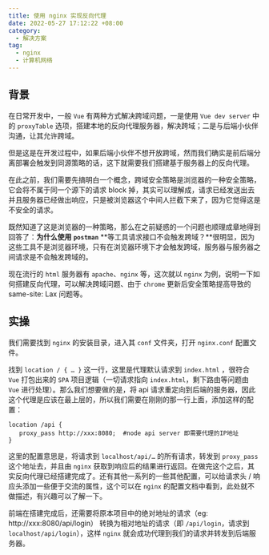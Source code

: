 ```yaml
---
title: 使用 nginx 实现反向代理
date: 2022-05-27 17:12:22 +08:00
category:
  - 解决方案
tag:
  - nginx
  - 计算机网络
---
```


## 背景

在日常开发中，一般 `Vue` 有两种方式解决跨域问题，一是使用 `Vue dev server` 中的 `proxyTable` 选项，搭建本地的反向代理服务器，解决跨域；二是与后端小伙伴沟通，让其允许跨域。

但是这是在开发过程中，如果后端小伙伴不想开放跨域，然而我们确实是前后端分离部署会触发到同源策略的话，这下就需要我们搭建基于服务器上的反向代理。

在此之前，我们需要先搞明白一个概念，跨域安全策略是浏览器的一种安全策略，它会将不属于同一个源下的请求 block 掉，其实可以理解成，请求已经发送出去并且服务器已经做出响应，只是被浏览器这个中间人拦截下来了，因为它觉得这是不安全的请求。

既然知道了这是浏览器的一种策略，那么在之前疑惑的一个问题也顺理成章地得到回答了：**为什么使用** **`postman`** **等工具请求接口不会触发跨域？**很明显，因为这些工具不是浏览器环境，只有在浏览器环境下才会触发跨域，服务器与服务器之间请求是不会触发跨域的。

现在流行的 `html` 服务器有 `apache`、`nginx` 等，这次就以 `nginx` 为例，说明一下如何搭建反向代理，可以解决跨域问题、由于 `chrome` 更新后安全策略提高导致的 same-site: Lax 问题等。

## 实操

我们需要找到 `nginx` 的安装目录，进入其 `conf` 文件夹，打开 `nginx.conf` 配置文件。

找到 `location / { … }` 这一行，这里是代理默认请求到 `index.html` ，很符合 `Vue` 打包出来的 `SPA` 项目逻辑（一切请求指向 `index.html`，剩下路由等问题由 `Vue` 进行处理）。那么我们想要做的是，将 api 请求重定向到后端的服务器，因此这个代理是应该在最上层的，所以我们需要在刚刚的那一行上面，添加这样的配置：

```nginx
location /api {
   proxy_pass http://xxx:8080;  #node api server 即需要代理的IP地址
}
```

这里的配置意思是，将请求到 `localhost/api/…` 的所有请求，转发到 `proxy_pass` 这个地址去，并且由 `nginx` 获取到响应后的结果进行返回。在做完这个之后，其实反向代理已经搭建完成了。还有其他一系列的一些其他配置，可以给请求头 / 响应头添加一些便于交流的属性，这个可以在 `nginx` 的配置文档中看到，此处就不做描述，有兴趣可以了解一下。

前端在搭建完成后，还需要将原本项目中的绝对地址的请求（eg: http://xxx:8080/api/login） 转换为相对地址的请求（即 `/api/login`，请求到 `localhost/api/login`），这样 `nginx` 就会成功代理到我们的请求并转发到后端服务器。
